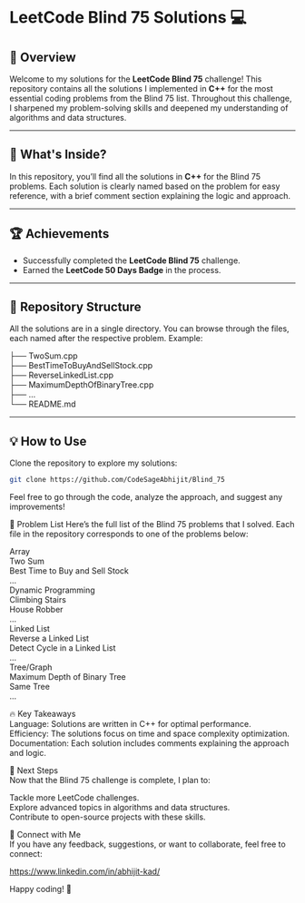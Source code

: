 # LeetCode Blind 75 Solutions 💻

## 🚀 Overview

Welcome to my solutions for the **LeetCode Blind 75** challenge! This repository contains all the solutions I implemented in **C++** for the most essential coding problems from the Blind 75 list. Throughout this challenge, I sharpened my problem-solving skills and deepened my understanding of algorithms and data structures.

---

## 🧠 What's Inside?

In this repository, you’ll find all the solutions in **C++** for the Blind 75 problems. Each solution is clearly named based on the problem for easy reference, with a brief comment section explaining the logic and approach.

---

## 🏆 Achievements

- Successfully completed the **LeetCode Blind 75** challenge.
- Earned the **LeetCode 50 Days Badge** in the process.

---

## 📂 Repository Structure

All the solutions are in a single directory. You can browse through the files, each named after the respective problem. Example:

├── TwoSum.cpp  
├── BestTimeToBuyAndSellStock.cpp  
├── ReverseLinkedList.cpp  
├── MaximumDepthOfBinaryTree.cpp  
├── ...  
└── README.md  



---

## 💡 How to Use

Clone the repository to explore my solutions:

```bash
git clone https://github.com/CodeSageAbhijit/Blind_75
```
Feel free to go through the code, analyze the approach, and suggest any improvements!


🔗 Problem List
Here’s the full list of the Blind 75 problems that I solved. Each file in the repository corresponds to one of the problems below:

Array  
Two Sum  
Best Time to Buy and Sell Stock  
...  
Dynamic Programming   
Climbing Stairs  
House Robber  
...  
Linked List  
Reverse a Linked List  
Detect Cycle in a Linked List  
...  
Tree/Graph  
Maximum Depth of Binary Tree  
Same Tree  
...  

🔥 Key Takeaways  
Language: Solutions are written in C++ for optimal performance.  
Efficiency: The solutions focus on time and space complexity optimization.  
Documentation: Each solution includes comments explaining the approach and logic.  

🚩 Next Steps  
Now that the Blind 75 challenge is complete, I plan to:  

Tackle more LeetCode challenges.  
Explore advanced topics in algorithms and data structures.  
Contribute to open-source projects with these skills.  

🤝 Connect with Me  
If you have any feedback, suggestions, or want to collaborate, feel free to connect:  

https://www.linkedin.com/in/abhijit-kad/  

Happy coding! 🚀
